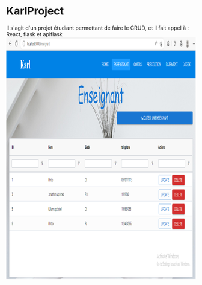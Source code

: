 # KarlProject
Il s'agit d'un projet étudiant permettant de faire le CRUD, et il fait appel à : React, flask et apiflask
<img src="prg.png" width="1080" height="640">
